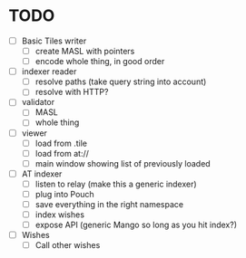 

# TODO

- [ ] Basic Tiles writer
  - [ ] create MASL with pointers
  - [ ] encode whole thing, in good order
- [ ] indexer reader
  - [ ] resolve paths (take query string into account)
  - [ ] resolve with HTTP?
- [ ] validator
  - [ ] MASL
  - [ ] whole thing
- [ ] viewer
  - [ ] load from .tile
  - [ ] load from at://
  - [ ] main window showing list of previously loaded
- [ ] AT indexer
  - [ ] listen to relay (make this a generic indexer)
  - [ ] plug into Pouch
  - [ ] save everything in the right namespace
  - [ ] index wishes
  - [ ] expose API (generic Mango so long as you hit index?)
- [ ] Wishes
  - [ ] Call other wishes
